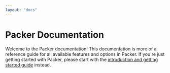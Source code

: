 ```yaml
---
layout: "docs"
---
```


# Packer Documentation

Welcome to the Packer documentation! This documentation is more of a reference
guide for all available features and options in Packer. If you're just getting
started with Packer, please start with the
[introduction and getting started guide](/intro) instead.
